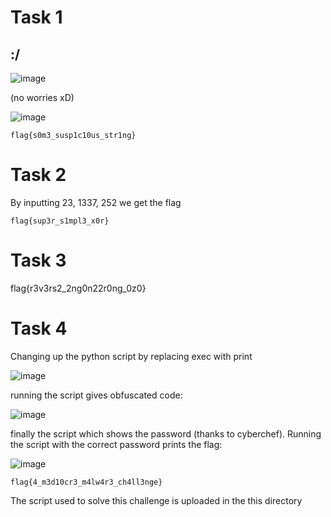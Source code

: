 # Task 1
  
  ## :/
  ![image](https://user-images.githubusercontent.com/118754984/226387767-3a4d0097-4bda-4e78-9f6d-2f82a8cf75b4.png)

  (no worries xD)
  
  ![image](https://user-images.githubusercontent.com/118754984/226388030-1984cea8-04a9-4dbc-81be-2f2e5c836a4e.png)

    flag{s0m3_susp1c10us_str1ng}
  

# Task 2
  
  By inputting 23, 1337, 252 we get the flag
  
    flag{sup3r_s1mpl3_x0r}


# Task 3
  
  flag{r3v3rs2_2ng0n22r0ng_0z0}
    
# Task 4
  
   Changing up the python script by replacing exec with print
  
  ![image](https://user-images.githubusercontent.com/118754984/226963700-86b32876-ae50-4fa6-9c35-3980224505c0.png)

  running the script gives obfuscated code:
  
  ![image](https://user-images.githubusercontent.com/118754984/226964816-b119227f-e7b6-4ed7-8408-0e48388de9c3.png)
  
  finally the script which shows the password (thanks to cyberchef). Running the script with the correct password prints the flag:
  
  ![image](https://user-images.githubusercontent.com/118754984/226975871-c78ed981-51d8-4fe6-a2ba-399c712cf673.png)

  
    flag{4_m3d10cr3_m4lw4r3_ch4ll3nge}
    
  The script used to solve this challenge is uploaded in the this directory
    
